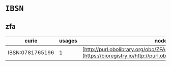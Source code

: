 # `IBSN`

## zfa

| curie           |   usages | nodes                                                                                                           |
|-----------------|----------|-----------------------------------------------------------------------------------------------------------------|
| IBSN:0781765196 |        1 | [http://purl.obolibrary.org/obo/ZFA:0009334](https://bioregistry.io/http://purl.obolibrary.org/obo/ZFA:0009334) |
